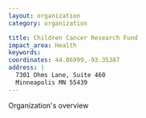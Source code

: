 ```yaml
---
layout: organization
category: organization

title: Children Cancer Research Fund
impact_area: Health
keywords: 
coordinates: 44.86999,-93.35387
address: |
  7301 Ohms Lane, Suite 460
  Minneapolis MN 55439
---
```

Organization's overview

